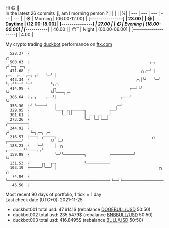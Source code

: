 Hi :smiley: :wave:  
In the latest 26 commits :bug:, am I morning person ? 
| | | | |%|
| --- | --- | --- | --- | --- |
| :sunny: | Morning | (06.00-12.00] | [****----------------] | 23.00 |
| :satisfied: | Daytime | (12.00-18.00] | [*****---------------] | 27.00 |
| :moon: | Evening | (18.00-00.00] | [*********-----------] | 46.00 |
| :sleeping: | Night | (00.00-06.00] | [--------------------] | 4.00 |

My crypto trading [duckbot](https://github.com/jojoee/duckbot) performance on [ftx.com](https://ftx.com/#a=13144711)
```
  528.37  ┤                                                                        ╭╮
  500.03  ┤                                                     ╭─╮               ╭╯╰─╮ ╭─╮
  471.68  ┤                                                 ╭╮╭─╯ │ ╭─╮  ╭╮  ╭─╮ ╭╯   ╰─╯ │
  443.34  ┤                                               ╭╮│╰╯   ╰─╯ ╰╮╭╯╰──╯ ╰─╯        ╰╮╭╮
  414.99  ┤          ╭╮                                ╭──╯╰╯          ╰╯                  ╰╯╰───╮╭─
  386.64  ┤╭─╮    ╭──╯│                            ╭───╯                                         ╰╯
  358.30  ┤╯ ╰────╯   │                          ╭─╯
  329.95  ┤           ╰──╮ ╭╮╭─────╮          ╭──╯
  301.61  ┤              ╰─╯╰╯     │ ╭─╮ ╭╮  ╭╯
  273.26  ┤                        ╰─╯ ╰─╯╰──╯                                   ╭─────────╮
  244.92  ┤                                                                     ╭╯         ╰─╮╭─╮ ╭─
  216.57  ┤───╮ ╭─────╮                                          ╭╮      ╭──────╯            ╰╯ ╰─╯
  188.23  ┤   ╰─╯     │ ╭╮                               ╭───────╯╰────╮╭╯
  159.88  ┤           ╰─╯╰─────────╮          ╭──────────╯             ╰╯
  131.53  ┤     ╭╮  ╭─╮            ╰──────────╯
  103.19  ┼─────╯╰──╯ │                                             ╭╮  ╭╮
   74.84  ┤           ╰─────────────────────────────────────────────╯╰──╯╰──────────────────────────
   46.50  ┤
```
Most recent 90 days of portfolio, 1 tick = 1 day<br />
Last check date (UTC+0): 2021-11-25
- duckbot001 total usd: 47.6141$ (rebalance [DOGEBULL/USD](https://ftx.com/trade/DOGEBULL/USD#a=13144711) 50:50)
- duckbot002 total usd: 235.5479$ (rebalance [BNBBULL/USD](https://ftx.com/trade/BNBBULL/USD#a=13144711) 50:50)
- duckbot003 total usd: 416.8495$ (rebalance [BULL/USD](https://ftx.com/trade/BULL/USD#a=13144711) 50:50)

